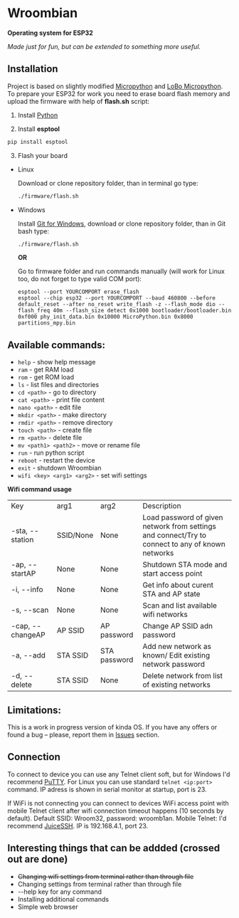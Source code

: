 # Wroombian

<strong>Operating system for ESP32</strong>

*Made just for fun, but can be extended to something more useful.*
## Installation
Project is based on slightly modified <a href="https://micropython.org/">Micropython</a> and <a href="https://github.com/loboris/MicroPython_ESP32_psRAM_LoBo">LoBo Micropython</a>. 
To prepare your ESP32 for work you need to erase board flash memory and upload the firmware with help of **flash.sh** script:

1. Install <a href="https://python.org">Python</a>

2. Install **esptool**
``` bash
pip install esptool
```
3. Flash your board
- Linux

  Download or clone repository folder, than in terminal go type:
  ``` bash
  ./firmware/flash.sh
  ```
- Windows

  Install <a href="https://git-scm.com/download/win">Git for Windows</a>, download or clone repository folder, than in Git bash type:
  ``` bash
  ./firmware/flash.sh
  ```
  **OR**
  
  Go to firmware folder and run commands manually (will work for Linux too, do not forget to type valid COM port):
  ```
  esptool --port YOURCOMPORT erase_flash
  esptool --chip esp32 --port YOURCOMPORT --baud 460800 --before default_reset --after no_reset write_flash -z --flash_mode dio --flash_freq 40m --flash_size detect 0x1000 bootloader/bootloader.bin 0xf000 phy_init_data.bin 0x10000 MicroPython.bin 0x8000 partitions_mpy.bin
  ```

## Available commands: 
- `help` - show help message
- `ram` - get RAM load
- `rom` - get ROM load
- `ls` - list files and directories
- `cd <path>` - go to directory
- `cat <path>` - print file content
- `nano <path>` - edit file
- `mkdir <path>` - make directory
- `rmdir <path>` - remove directory
- `touch <path>` - create file
- `rm <path>` - delete file
- `mv <path1> <path2>` - move or rename file
- `run` - run python script
- `reboot` - restart the device
- `exit` - shutdown Wroombian
- `wifi <key> <arg1> <arg2>` - set wifi settings
  
**Wifi command usage**
  <table>
    <tr><td>Key</td>                 <td>arg1</td>            <td>arg2</td>              <td>Description</td></tr>
    <tr><td>-sta, --station</td>     <td>SSID/None</td>       <td>None</td>              <td>Load password of given network from settings and connect/Try to connect to any of known networks</td></tr>
    <tr><td>-ap, --startAP</td>      <td>None</td>            <td>None</td>              <td>Shutdown STA mode and start access point</td></tr>  
    <tr><td>-i, --info</td>          <td>None</td>            <td>None</td>              <td>Get info about curent STA and AP state</td></tr>  
    <tr><td>-s, --scan</td>          <td>None</td>            <td>None</td>              <td>Scan and list available wifi networks</td></tr>  
    <tr><td>-cap, --changeAP</td>    <td>AP SSID</td>         <td>AP password</td>       <td>Change AP SSID adn password</td></tr>  
    <tr><td>-a, --add</td>           <td>STA SSID</td>        <td>STA password</td>      <td>Add new network as known/ Edit existing network password</td></tr>  
    <tr><td>-d, --delete</td>        <td>STA SSID</td>        <td>None</td>              <td>Delete network from list of existing networks</td></tr>  
  </table>

## Limitations: 
This is a work in progress version of kinda OS. If you have any offers or found a bug – please, report them in <a href="https://github.com/Isopodus/Wroombian/issues">Issues</a> section.

## Connection
To connect to device you can use any Telnet client soft, but for Windows I'd recommend <a href="https://www.putty.org/">PuTTY</a>. For Linux you can use standard `telnet <ip:port>` command. IP adress is shown in serial monitor at startup, port is 23. 

If WiFi is not connecting you can connect to devices WiFi access point with mobile Telnet client after wifi connection timeout happens (10 seconds by default). Default SSID: Wroom32, password: wroomb1an. Mobile Telnet: I'd recommend <a href="https://play.google.com/store/apps/details?id=com.sonelli.juicessh&hl=ru">JuiceSSH</a>. IP is 192.168.4.1, port 23.

## Interesting things that can be addded (crossed out are done)
- ~~Changing wifi settings from terminal rather than through file~~
- Changing settings from terminal rather than through file
- --help key for any command
- Installing additional commands
- Simple web browser
